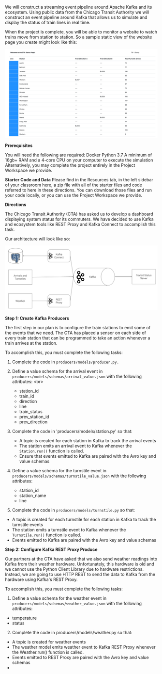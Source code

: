 We will construct a streaming event pipeline around Apache Kafka and its ecosystem. Using public data from the Chicago Transit Authority we will construct an event pipeline around Kafka that allows us to simulate and display the status of train lines in real time.

When the project is complete, you will be able to monitor a website to watch trains move from station to station. So a sample static view of the website page you create might look like this: 


![example](img.png)

**Prerequisites**

You will need the following are required:
Docker
Python 3.7
A minimum of 16gb+ RAM and a 4-core CPU on your computer to execute the simulation
Alternatively, you may complete the project entirely in the Project Workspace we provide.

**Starter Code and Data**
Please find in the Resources tab, in the left sidebar of your classroom here, a zip file with all of the starter files and code referred to here in these directions. You can download those files and run your code locally, or you can use the Project Workspace we provide.

**Directions**

The Chicago Transit Authority (CTA) has asked us to develop a dashboard displaying system status for its commuters. We have decided to use Kafka and ecosystem tools like REST Proxy and Kafka Connect to accomplish this task.

Our architecture will look like so:


![example](img_1.png)

**Step 1: Create Kafka Producers**

The first step in our plan is to configure the train stations to emit some of the events that we need. The CTA has placed a sensor on each side of every train station that can be programmed to take an action whenever a train arrives at the station.

To accomplish this, you must complete the following tasks:

1. Complete the code in `producers/models/producer.py.`
2. Define a value schema for the arrival event in `producers/models/schemas/arrival_value.json` with the following attributes: <br\>
    - station_id
    - train_id
    - direction
    - line
    - train_status
    - prev_station_id
    - prev_direction

3. Complete the code in 'producers/models/station.py' so that:
   - A topic is created for each station in Kafka to track the arrival events
   - The station emits an arrival event to Kafka whenever the `Station.run()` function is called.
   - Ensure that events emitted to Kafka are paired with the Avro key and value schemas
4. Define a value schema for the turnstile event in `producers/models/schemas/turnstile_value.json` with the following attributes:
      - station_id
      - station_name
      - line
5. Complete the code in `producers/models/turnstile.py` so that:
- A topic is created for each turnstile for each station in Kafka to track the turnstile events
- The station emits a turnstile event to Kafka whenever the `Turnstile.run()` function is called.
- Events emitted to Kafka are paired with the Avro key and value schemas


**Step 2: Configure Kafka REST Proxy Produce**

Our partners at the CTA have asked that we also send weather readings into Kafka from their weather hardware. Unfortunately, this hardware is old and we cannot use the Python Client Library due to hardware restrictions. Instead, we are going to use HTTP REST to send the data to Kafka from the hardware using Kafka's REST Proxy.

To accomplish this, you must complete the following tasks:

1. Define a value schema for the weather event in `producers/models/schemas/weather_value.json` with the following attributes:
- temperature
- status
2. Complete the code in producers/models/weather.py so that:
- A topic is created for weather events
- The weather model emits weather event to Kafka REST Proxy whenever the Weather.run() function is called.
- Events emitted to REST Proxy are paired with the Avro key and value schemas
- 